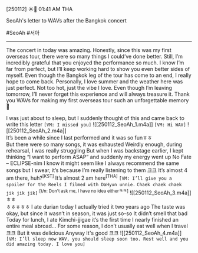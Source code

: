 [250112] ☀️💭 01:41 AM THA 

SeoAh's letter to WAVs after the Bangkok concert

#SeoAh #서아
___
The concert in today was amazing. Honestly, since this was my first overseas tour, there were so many things I could’ve done better. Still, I’m incredibly grateful that you enjoyed the performance so much. I know I’m far from perfect, but I’ll keep working hard to show you even better sides of myself. Even though the Bangkok leg of the tour has come to an end, I really hope to come back. Personally, I love summer and the weather here was just perfect. Not too hot, just the vibe I love. Even though I’m leaving tomorrow, I’ll never forget this experience and will always treasure it. Thank you WAVs for making my first overseas tour such an unforgettable memory 🤍

I was just about to sleep, but I suddenly thought of this and came back to write this letter
`[VM: I missed you]`
![[250112_SeoAh_1.m4a]]  `[VM: Hi WAV]`
![[250112_SeoAh_2.m4a]]  
It’s been a while since I last performed and it was so funㅎㅎ  
But there were so many songs, it was exhausted
Weirdly enough, during rehearsal, I was really struggling 
But when I was backstage earlier, I kept thinking “I want to perform ASAP” and suddenly my energy went up
No Fate – ECLIPSE-nim
I know it might seem like I always recommend the same songs
but I swear, it’s because I’m really listening to them
크크
It’s almost 4 am there, huh?<sup>[KST]</sup>
It’s almost 2 am here<sup>[THA]</sup>
`[VM: I’ll give you a spoiler for the Reels I filmed with DaHyun unnie.` 
`Chaek chaek chaek jik jik jik]` 
<sup>[t/n: Don't ask me, I have no idea eitherㅋㅋ]</sup>
![[250112_SeoAh_3.m4a]]ㅎㅎ  
ㅎㅎㅎㅎㅎ
I ate durian today
I actually tried it two years ago
The taste was okay, but since it wasn’t in season, it was just so-so 
It didn’t smell that bad
Today for lunch, I ate Kimchi-jjigae
it’s the first time I nearly finished an entire meal abroad...
For some reason, I don’t usually eat well when I travel
크크
But it was delicious 
Anyway 
It's good 
크크
![[250112_SeoAh_4.m4a]]  
`[VM: I’ll sleep now WAV, you should sleep soon too. Rest well and you did amazing today. I love you]`